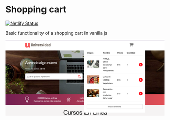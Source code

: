 # Shopping cart


[![Netlify Status](https://api.netlify.com/api/v1/badges/caab4107-ef54-4c96-82d4-0385bbe482ec/deploy-status)](https://gabriela-yan.netlify.app/)


Basic functionality of a shopping cart in vanilla js

![Screenshot](img/App.png) 
